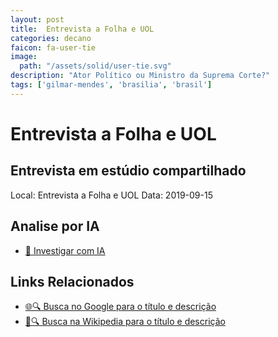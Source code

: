 ```yaml
---
layout: post
title:  Entrevista a Folha e UOL
categories: decano
faicon: fa-user-tie
image:
  path: "/assets/solid/user-tie.svg"
description: "Ator Político ou Ministro da Suprema Corte?"
tags: ['gilmar-mendes', 'brasilia', 'brasil']
---
```


# Entrevista a Folha e UOL
## Entrevista em estúdio compartilhado
Local: Entrevista a Folha e UOL
Data: 2019-09-15

## Analise por IA
- [🤖 Investigar com IA](https://www.perplexity.ai/search?q=%22Gilmar%20Mendes%22%20%2B%20Entrevista%20a%20Folha%20e%20UOL%20Entrevista%20em%20est%C3%BAdio%20compartilhado%20Bras%C3%ADlia%2C%20Brasil)

## Links Relacionados
- [🌐🔍 Busca no Google para o título e descrição](https://www.google.com/search?q=%22Gilmar%20Mendes%22%20%2B%20Entrevista%20a%20Folha%20e%20UOL%20Entrevista%20em%20est%C3%BAdio%20compartilhado%20Bras%C3%ADlia%2C%20Brasil)
- [📖🔍 Busca na Wikipedia para o título e descrição](https://pt.wikipedia.org/w/index.php?search=%22Gilmar%20Mendes%22%20%2B%20Entrevista%20a%20Folha%20e%20UOL%20Entrevista%20em%20est%C3%BAdio%20compartilhado%20Bras%C3%ADlia%2C%20Brasil)

